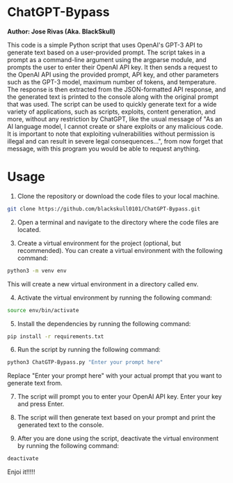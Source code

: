 # ChatGPT-Bypass

**Author: Jose Rivas (Aka. BlackSkull)**

This code is a simple Python script that uses OpenAI's GPT-3 API to generate text based on a user-provided prompt. The script takes in a prompt as a command-line argument using the argparse module, and prompts the user to enter their OpenAI API key. It then sends a request to the OpenAI API using the provided prompt, API key, and other parameters such as the GPT-3 model, maximum number of tokens, and temperature. The response is then extracted from the JSON-formatted API response, and the generated text is printed to the console along with the original prompt that was used. The script can be used to quickly generate text for a wide variety of applications, such as scripts, exploits, content generation, and more, without any restriction by ChatGPT, like the usual message of "As an AI language model, I cannot create or share exploits or any malicious code. It is important to note that exploiting vulnerabilities without permission is illegal and can result in severe legal consequences...", from now forget that message, with this program you would be able to request anything.

# Usage
1. Clone the repository or download the code files to your local machine.
```bash
git clone https://github.com/blackskull0101/ChatGPT-Bypass.git
```

2. Open a terminal and navigate to the directory where the code files are located.

3. Create a virtual environment for the project (optional, but recommended). You can create a virtual environment with the following command:
```bash
python3 -m venv env
```
This will create a new virtual environment in a directory called env.

4. Activate the virtual environment by running the following command:
```bash
source env/bin/activate
```

5. Install the dependencies by running the following command:
```bash
pip install -r requirements.txt
```

6. Run the script by running the following command:
```bash
python3 ChatGTP-Bypass.py "Enter your prompt here"
```
Replace "Enter your prompt here" with your actual prompt that you want to generate text from.

7. The script will prompt you to enter your OpenAI API key. Enter your key and press Enter.

8. The script will then generate text based on your prompt and print the generated text to the console.

9. After you are done using the script, deactivate the virtual environment by running the following command:
```bash
deactivate
```

Enjoi it!!!!!
